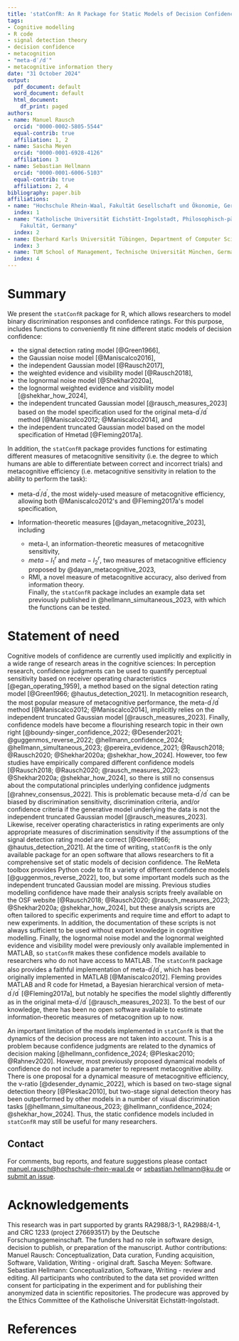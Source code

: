 ```yaml
---
title: 'statConfR: An R Package for Static Models of Decision Confidence and Metacognition'
tags:
- Cognitive modelling
- R code
- signal detection theory
- decision confidence
- metacognition
- "meta-d′/d′"
- metacognitive information thery
date: "31 October 2024"
output:
  pdf_document: default
  word_document: default
  html_document:
    df_print: paged
authors:
- name: Manuel Rausch
  orcid: "0000-0002-5805-5544"
  equal-contrib: true
  affiliation: 1, 2
- name: Sascha Meyen
  orcid: "0000-0001-6928-4126"
  affiliation: 3
- name: Sebastian Hellmann
  orcid: "0000-0001-6006-5103"
  equal-contrib: true
  affiliation: 2, 4
bibliography: paper.bib
affiliations:
- name: "Hochschule Rhein-Waal, Fakultät Gesellschaft und Ökonomie, Germany"
  index: 1
- name: "Katholische Universität Eichstätt-Ingolstadt, Philosophisch-pädagogische
    Fakultät, Germany"
  index: 2
- name: Eberhard Karls Universität Tübingen, Department of Computer Science, Tübingen, Germany
  index: 3
- name: TUM School of Management, Technische Universität München, Germany
  index: 4
---
```

  
# Summary
  
We present the `statConfR` package for R, which allows researchers to model binary
discrimination responses and confidence ratings. For this purpose, includes functions to conveniently 
fit nine different static models of decision confidence:

- the signal detection rating model [@Green1966], 
- the Gaussian noise model [@Maniscalco2016], 
- the independent Gaussian model [@Rausch2017], 
- the weighted evidence and visibility model [@Rausch2018], 
- the lognormal noise model [@Shekhar2020a],
- the lognormal weighted evidence and visibility model [@shekhar_how_2024], 
- the independent truncated Gaussian model [@rausch_measures_2023] based on the model specification 
used for the original meta-d$^\prime$/d$^\prime$ method [@Maniscalco2012; @Maniscalco2014], and 
- the independent truncated Gaussian model based on the model specification of Hmetad [@Fleming2017a]. 

In addition, the `statConfR` package provides functions for estimating different
measures of metacognitive sensitivity (i.e. the degree to which humans are able to
differentiate between correct and incorrect trials) and metacognitive efficiency (i.e. metacognitive sensitivity in 
relation to the ability to perform the task): 

- meta-d$^\prime$/d$^\prime$, the most widely-used measure of metacognitive efficiency, allowing both @Maniscalco2012's and @Fleming2017a's model specification, 
- Information-theoretic measures [@dayan_metacognitive_2023], including

  - meta-I, an information-theoretic measures of metacognitive sensitivity, 
  - $meta-I_{1}^{r}$ and $meta-I_{2}^{r}$, two measures of metacognitive efficiency proposed by @dayan_metacognitive_2023, 
  - RMI, a novel measure of metacognitive accuracy, also derived from information theory.  
Finally, the `statConfR` package includes an example data set previously published in @hellmann_simultaneous_2023, with which the functions can be  tested. 

# Statement of need

Cognitive models of confidence are currently used implicitly and explicitly in a wide range of research areas in the cognitive sciences: 
In perception research, confidence judgments can be used to quantify perceptual sensitivity based on receiver operating characteristics [@egan_operating_1959],
a method based on the signal detection rating model [@Green1966; @hautus_detection_2021]. 
In metacognition research, the most popular measure of metacognitive performance, 
the meta-d$^\prime$/d$^\prime$ method [@Maniscalco2012; @Maniscalco2014], 
implicitly relies on the independent truncated Gaussian model [@rausch_measures_2023]. 
Finally, confidence models have become a flourishing research topic in their own right 
[@boundy-singer_confidence_2022; @Desender2021; @guggenmos_reverse_2022; @hellmann_confidence_2024; @hellmann_simultaneous_2023; 
@pereira_evidence_2021; @Rausch2018; @Rausch2020; @Shekhar2020a; @shekhar_how_2024]. 
However, too few studies have empirically compared different confidence models [@Rausch2018; @Rausch2020; @rausch_measures_2023; 
@Shekhar2020a; @shekhar_how_2024], so there is still no consensus about the computational principles underlying confidence judgments 
[@rahnev_consensus_2022]. This is problematic because meta-d$^\prime$/d$^\prime$ can be biased by discrimination sensitivity, 
discrimination criteria, and/or confidence criteria if the generative model 
underlying the data is not the independent truncated Gaussian model [@rausch_measures_2023]. 
Likewise, receiver operating characteristics in rating experiments are only appropriate measures of discrimination sensitivity
if the assumptions of the signal detection rating model are correct [@Green1966; @hautus_detection_2021].
At the time of writing, `statConfR` is the only available package for an open software that allows
researchers to fit a comprehensive set of static models of decision confidence. 
The ReMeta toolbox provides Python code to fit a variety of different confidence models [@guggenmos_reverse_2022], too, 
but some important models such as the independent truncated Gaussian model are missing. 
Previous studies modelling confidence have made their analysis scripts freely available on the OSF website 
[@Rausch2018; @Rausch2020; @rausch_measures_2023; @Shekhar2020a; @shekhar_how_2024], 
but these analysis scripts are often tailored to specific experiments and require time and effort to adapt to new experiments. 
In addition, the documentation of these scripts is not always sufficient to be used without
export knowledge in cognitive modelling. 
Finally, the lognormal noise model and the lognormal weighted evidence and visibility model were previously only available implemented in MATLAB, 
so `statConfR` makes these confidence models available to researchers who do not have access to MATLAB. 
The `statConfR` package also provides a faithful implementation of meta-d$^\prime$/d$^\prime$,
which has been originally implemented in MATLAB [@Maniscalco2012]. Fleming provides MATLAB and R code for Hmetad, 
a Bayesian hierarchical version of meta-d$^\prime$/d$^\prime$ [@Fleming2017a], 
but notably he specifies the model slightly differently as in the original meta-d$^\prime$/d$^\prime$ [@rausch_measures_2023]. 
To the best of our knowledge, there has been no open software available to estimate information-theoretic measures of metacognition up to now. 

An important limitation of the models implemented in `statConfR` is that the dynamics of the decision process are not taken into account.
This is a problem because confidence judgments are related to the dynamics of decision making [@hellmann_confidence_2024; @Pleskac2010; @Rahnev2020].
However, most previously proposed dynamical models of confidence do not include a parameter to represent metacognitive ability. 
There is one proposal for a dynamical measure of metacognitive efficiency, 
the v-ratio [@desender_dynamic_2022], which is based on two-stage signal detection theory [@Pleskac2010],
but two-stage signal detection theory has been outperformed by other models in a number of visual discrimination tasks 
[@hellmann_simultaneous_2023; @hellmann_confidence_2024; @shekhar_how_2024]. 
Thus, the static confidence models included in `statConfR` may still be useful for many researchers. 
 

## Contact

For comments, bug reports, and feature suggestions please contact 
<manuel.rausch@hochschule-rhein-waal.de> or <sebastian.hellmann@ku.de>
or [submit an issue](https://github.com/ManuelRausch/StatConfR/issues).

# Acknowledgements
    
This research was in part supported by grants RA2988/3-1, RA2988/4-1, and CRC 1233 (project 276693517) by the Deutsche Forschungsgemeinschaft. The funders had no role in software design, decision to publish, or preparation of the manuscript. Author contributions: Manuel Rausch: Conceptualization, Data curation, Funding acquisition, Software, Validation, Writing - original draft. Sascha Meyen: Software. Sebastian Hellmann: Conceptualization, Software, Writing - review and editing.
All participants who contributed to the data set provided written consent for participating in the experiment and for publishing their anonymized data in scientific repositories. The prodecure was approved by the Ethics Committee of the Katholische Universität Eichstätt-Ingolstadt. 

# References
